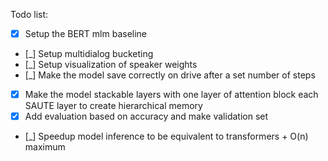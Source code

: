 Todo list:

- [x] Setup the BERT mlm baseline
- [_] Setup multidialog bucketing
- [_] Setup visualization of speaker weights
- [_] Make the model save correctly on drive after a set number of steps
- [x] Make the model stackable layers with one layer of attention block each SAUTE layer to create hierarchical memory
- [x] Add evaluation based on accuracy and make validation set
- [_] Speedup model inference to be equivalent to transformers + O(n) maximum